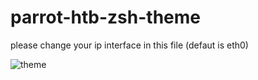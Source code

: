 # parrot-htb-zsh-theme

please change your ip interface in this file (defaut is eth0)

![theme](https://github.com/Lloyd-Leo/parrot-htb-zsh-theme/blob/main/Screenshot%202023-12-23%20at%2021.41.23.png)
